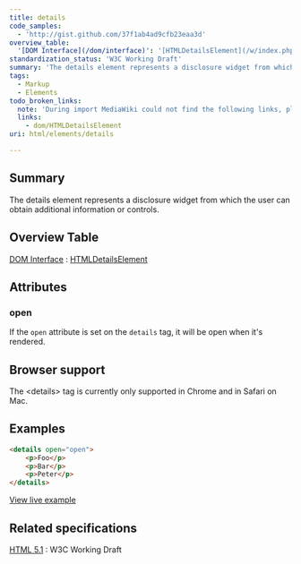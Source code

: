 ```yaml
---
title: details
code_samples:
  - 'http://gist.github.com/37f1ab4ad9cfb23eaa3d'
overview_table:
  '[DOM Interface](/dom/interface)': '[HTMLDetailsElement](/w/index.php?title=dom/HTMLDetailsElement&action=edit&redlink=1)'
standardization_status: 'W3C Working Draft'
summary: 'The details element represents a disclosure widget from which the user can obtain additional information or controls.'
tags:
  - Markup
  - Elements
todo_broken_links:
  note: 'During import MediaWiki could not find the following links, please fix and adjust this list.'
  links:
    - dom/HTMLDetailsElement
uri: html/elements/details

---
```

## <span>Summary</span>

The details element represents a disclosure widget from which the user can obtain additional information or controls.

## <span>Overview Table</span>

[DOM Interface](/dom/interface)
:   [HTMLDetailsElement](/w/index.php?title=dom/HTMLDetailsElement&action=edit&redlink=1)

## <span>Attributes</span>

### <span>open</span>

If the `open` attribute is set on the `details` tag, it will be open when it's rendered.

## <span>Browser support</span>

The \<details\> tag is currently only supported in Chrome and in Safari on Mac.

## <span>Examples</span>

``` html
<details open="open">
    <p>Foo</p>
    <p>Bar</p>
    <p>Peter</p>
</details>
```

[View live example](http://code.webplatform.org/gist/37f1ab4ad9cfb23eaa3d)

## <span>Related specifications</span>

[HTML 5.1](http://www.w3.org/TR/html51/interactive-elements.html#the-details-element)
:   W3C Working Draft

